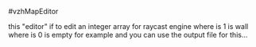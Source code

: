 #vzhMapEditor

this "editor" if to edit an integer array for raycast engine where is 1 is wall where is 0 is empty for example and you can use the output file for this...
